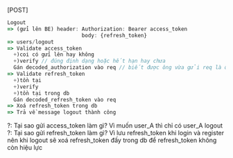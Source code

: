 [POST]

```ts
Logout
=> (gửi lên BE) header: Authorization: Bearer access_token
                        body: {refresh_token}
=> users/logout
=> Validate access_token
  +)coi có gửi lên hay không
  +)verify // đúng định dạng hoặc hết hạn hay chưa
  Gán decoded_authorization vào req // biết được ông vừa gửi req là ông nào
=> Validate refresh_token
  +)tồn tại
  +)verify
  +)tồn tại trong db
  Gán decoded_refresh_token vào req
=> Xoá refresh_token trong db
=> Trả về message logout thành công
```

?: Tại sao gửi access_token làm gì?
Vì muốn user_A thì chỉ có user_A logout
?: Tại sao gửi refresh_token làm gì?
Vì lưu refresh_token khi login và register nên khi logout sẽ xoá refresh_token đấy trong db để refresh_token không còn hiệu lực

